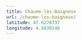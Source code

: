 ```yaml
---
title: Chaume-lès-Baigneux
url: /chaume-les-baigneux/
latitude: 47.6278737
longitude: 4.5839146
---
```

